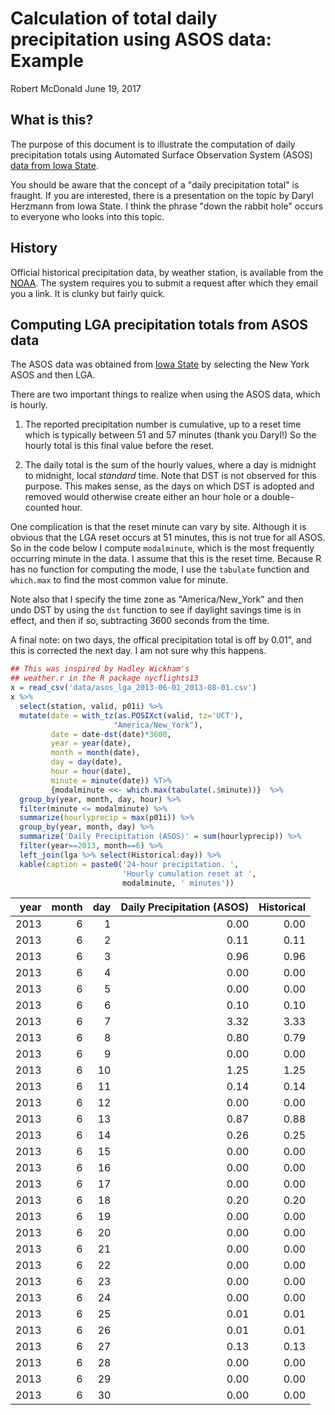 Calculation of total daily precipitation using ASOS data: Example
================
Robert McDonald
June 19, 2017

What is this?
-------------

The purpose of this document is to illustrate the computation of daily precipitation totals using Automated Surface Observation System (ASOS) [data from Iowa State](https://mesonet.agron.iastate.edu/ASOS/).

You should be aware that the concept of a "daily precipitation total" is fraught. If you are interested, there is a presentation on the topic by Daryl Herzmann from Iowa State. I think the phrase "down the rabbit hole" occurs to everyone who looks into this topic.

History
-------

Official historical precipitation data, by weather station, is available from the [NOAA](https://www.ncdc.noaa.gov/cdo-web/). The system requires you to submit a request after which they email you a link. It is clunky but fairly quick.

Computing LGA precipitation totals from ASOS data
-------------------------------------------------

The ASOS data was obtained from [Iowa State](https://mesonet.agron.iastate.edu/request/download.phtml?network=NY_ASOS) by selecting the New York ASOS and then LGA.

<!-- https://mesonet.agron.iastate.edu/cgi-bin/request/asos.py?station=LGA&data=all&year1=2013&month1=5&day1=30&year2=2013&month2=8&day2=1&tz=Etc%2FUTC&format=comma&latlon=no&direct=no&report_type=1&report_type=2 -->
There are two important things to realize when using the ASOS data, which is hourly.

1.  The reported precipitation number is cumulative, up to a reset time which is typically between 51 and 57 minutes (thank you Daryl!) So the hourly total is this final value before the reset.

2.  The daily total is the sum of the hourly values, where a day is midnight to midnight, local *standard* time. Note that DST is not observed for this purpose. This makes sense, as the days on which DST is adopted and removed would otherwise create either an hour hole or a double-counted hour.

One complication is that the reset minute can vary by site. Although it is obvious that the LGA reset occurs at 51 minutes, this is not true for all ASOS. So in the code below I compute `modalminute`, which is the most frequently occurring minute in the data. I assume that this is the reset time. Because R has no function for computing the mode, I use the `tabulate` function and `which.max` to find the most common value for minute.

Note also that I specify the time zone as "America/New\_York" and then undo DST by using the `dst` function to see if daylight savings time is in effect, and then if so, subtracting 3600 seconds from the time.

A final note: on two days, the offical precipitation total is off by 0.01", and this is corrected the next day. I am not sure why this happens.

``` r
## This was inspired by Hadley Wickham's 
## weather.r in the R package nycflights13
x = read_csv('data/asos_lga_2013-06-01_2013-08-01.csv')
x %>% 
  select(station, valid, p01i) %>% 
  mutate(date = with_tz(as.POSIXct(valid, tz='UCT'),
                       "America/New_York"),
         date = date-dst(date)*3600,
         year = year(date),
         month = month(date),
         day = day(date),
         hour = hour(date),
         minute = minute(date)) %T>% 
         {modalminute <<- which.max(tabulate(.$minute))}  %>% 
  group_by(year, month, day, hour) %>% 
  filter(minute <= modalminute) %>% 
  summarize(hourlyprecip = max(p01i)) %>% 
  group_by(year, month, day) %>% 
  summarize('Daily Precipitation (ASOS)' = sum(hourlyprecip)) %>% 
  filter(year==2013, month==6) %>% 
  left_join(lga %>% select(Historical:day)) %>% 
  kable(caption = paste0('24-hour precipitation. ',
                         'Hourly cumulation reset at ', 
                         modalminute, ' minutes'))
```

|  year|  month|  day|  Daily Precipitation (ASOS)|  Historical|
|-----:|------:|----:|---------------------------:|-----------:|
|  2013|      6|    1|                        0.00|        0.00|
|  2013|      6|    2|                        0.11|        0.11|
|  2013|      6|    3|                        0.96|        0.96|
|  2013|      6|    4|                        0.00|        0.00|
|  2013|      6|    5|                        0.00|        0.00|
|  2013|      6|    6|                        0.10|        0.10|
|  2013|      6|    7|                        3.32|        3.33|
|  2013|      6|    8|                        0.80|        0.79|
|  2013|      6|    9|                        0.00|        0.00|
|  2013|      6|   10|                        1.25|        1.25|
|  2013|      6|   11|                        0.14|        0.14|
|  2013|      6|   12|                        0.00|        0.00|
|  2013|      6|   13|                        0.87|        0.88|
|  2013|      6|   14|                        0.26|        0.25|
|  2013|      6|   15|                        0.00|        0.00|
|  2013|      6|   16|                        0.00|        0.00|
|  2013|      6|   17|                        0.00|        0.00|
|  2013|      6|   18|                        0.20|        0.20|
|  2013|      6|   19|                        0.00|        0.00|
|  2013|      6|   20|                        0.00|        0.00|
|  2013|      6|   21|                        0.00|        0.00|
|  2013|      6|   22|                        0.00|        0.00|
|  2013|      6|   23|                        0.00|        0.00|
|  2013|      6|   24|                        0.00|        0.00|
|  2013|      6|   25|                        0.01|        0.01|
|  2013|      6|   26|                        0.01|        0.01|
|  2013|      6|   27|                        0.13|        0.13|
|  2013|      6|   28|                        0.00|        0.00|
|  2013|      6|   29|                        0.00|        0.00|
|  2013|      6|   30|                        0.00|        0.00|
